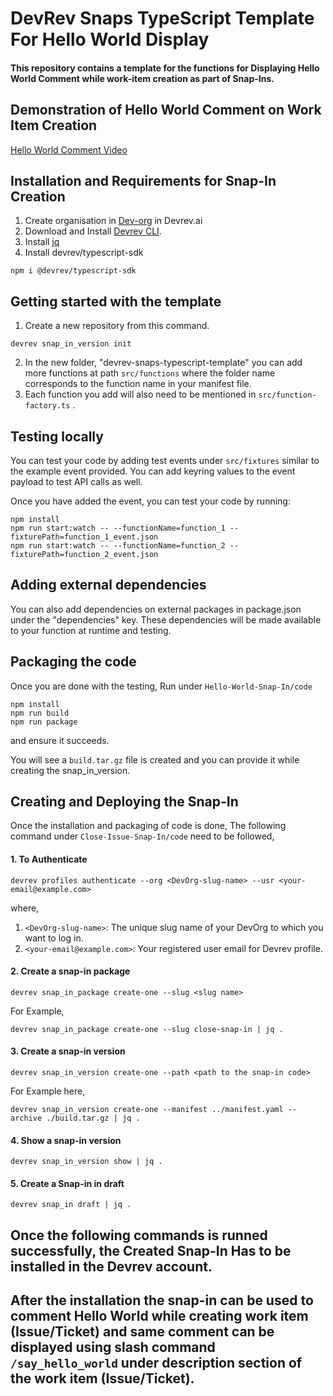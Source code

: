 # DevRev Snaps TypeScript Template For Hello World Display

#### This repository contains a template for the functions for Displaying Hello World Comment while work-item creation as part of Snap-Ins.
## Demonstration of Hello World Comment on Work Item Creation
[Hello World Comment Video](https://drive.google.com/file/d/11IfEIwkLOvggf5k-lNVdIg5dN1Jni3NL/view?usp=sharing)
## Installation and Requirements for Snap-In Creation
 1. Create organisation in [Dev-org](https://app.devrev.ai/) in Devrev.ai 
 2. Download and Install [Devrev CLI](https://developer.devrev.ai/snap-in-development/references/install-dev-rev-cli).
 3. Install [jq](https://jqlang.github.io/jq/)
 4. Install devrev/typescript-sdk
```
npm i @devrev/typescript-sdk
```

## Getting started with the template
  1. Create a new repository from this command.
```
devrev snap_in_version init
```
2. In the new folder, "devrev-snaps-typescript-template" you can add more functions at path `src/functions` where the folder name corresponds to the function name in your manifest file.
 3. Each function you add will also need to be mentioned in `src/function-factory.ts` .

## Testing locally
 You can test your code by adding test events under `src/fixtures` similar to the example event provided. You can add keyring values to the event payload to test API calls as well.

 Once you have added the event, you can test your code by running:
```
npm install
npm run start:watch -- --functionName=function_1 --fixturePath=function_1_event.json
npm run start:watch -- --functionName=function_2 --fixturePath=function_2_event.json
```

## Adding external dependencies
 You can also add dependencies on external packages in package.json under the "dependencies" key. These dependencies will be made available to your function at runtime and testing.

## Packaging the code
 Once you are done with the testing,
 Run under `Hello-World-Snap-In/code`
```
npm install
npm run build
npm run package
```
 and ensure it succeeds.

 You will see a `build.tar.gz` file is created and you can provide it while creating the snap_in_version.

## Creating and Deploying the Snap-In
 Once the installation and packaging of code is done,
 The following command under `Close-Issue-Snap-In/code` need to be followed,

#### 1. To Authenticate
```
devrev profiles authenticate --org <DevOrg-slug-name> --usr <your-email@example.com>
```
   where,
  1. `<DevOrg-slug-name>`: The unique slug name of your DevOrg to which you want to log in.
 2. `<your-email@example.com>`: Your registered user email for Devrev profile.

#### 2. Create a snap-in package
```
devrev snap_in_package create-one --slug <slug name>
```
   For Example,
```
devrev snap_in_package create-one --slug close-snap-in | jq .
```

#### 3. Create a snap-in version
```
devrev snap_in_version create-one --path <path to the snap-in code>
```
 For Example here,

```
devrev snap_in_version create-one --manifest ../manifest.yaml --archive ./build.tar.gz | jq .
```

#### 4. Show a snap-in version
```
devrev snap_in_version show | jq .
```

#### 5. Create a Snap-in in draft
```
devrev snap_in draft | jq .
```

## Once the following commands is runned successfully, the Created Snap-In Has to be installed in the Devrev account.
## After the installation the snap-in can be used to comment Hello World while creating work item (Issue/Ticket) and same comment can be displayed using slash command `/say_hello_world` under description section of the work item (Issue/Ticket).
